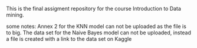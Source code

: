 This is the final assigment repository for the course Introduction to Data mining.

some notes:
  Annex 2 for the KNN model can not be uploaded as the file is to big.
  The data set for the Naive Bayes model can not be uploaded, instead a file is created with a link to the data set on Kaggle

